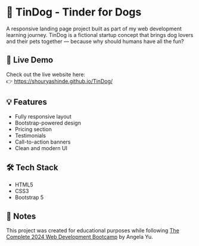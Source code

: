 # 🐶 TinDog - Tinder for Dogs

A responsive landing page project built as part of my web development learning journey. TinDog is a fictional startup concept that brings dog lovers and their pets together — because why should humans have all the fun?


## 🚀 Live Demo

Check out the live website here:  
👉 https://shouryashinde.github.io/TinDog/

## 💡 Features

- Fully responsive layout
- Bootstrap-powered design
- Pricing section
- Testimonials
- Call-to-action banners
- Clean and modern UI

## 🛠️ Tech Stack

- HTML5
- CSS3
- Bootstrap 5

## 📌 Notes

This project was created for educational purposes while following [The Complete 2024 Web Development Bootcamp](https://www.udemy.com/course/the-complete-web-development-bootcamp/) by Angela Yu.



